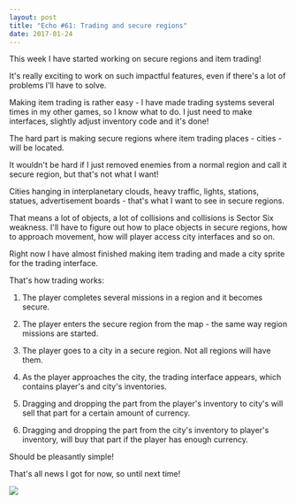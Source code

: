 ```yaml
---
layout: post
title: "Echo #61: Trading and secure regions"
date: 2017-01-24
---
```


This week I have started working on secure regions and item trading!

It's really exciting to work on such impactful features, even if there's a lot of problems I'll have to solve.

Making item trading is rather easy - I have made trading systems several times in my other games, so I know what to do.
I just need to make interfaces, slightly adjust inventory code and it's done!

The hard part is making secure regions where item trading places - cities - will be located.

It wouldn't be hard if I just removed enemies from a normal region and call it secure region, but that's not what I want!

Cities hanging in interplanetary clouds, heavy traffic, lights, stations, statues, advertisement boards - that's what I want to see in secure regions.

That means a lot of objects, a lot of collisions and collisions is Sector Six weakness.
I'll have to figure out how to place objects in secure regions, how to approach movement, how will player access city interfaces and so on.

Right now I have almost finished making item trading and made a city sprite for the trading interface.

That's how trading works:

1. The player completes several missions in a region and it becomes secure.

2. The player enters the secure region from the map - the same way region missions are started.

3. The player goes to a city in a secure region. Not all regions will have them.

4. As the player approaches the city, the trading interface appears, which contains player's and city's inventories.

5. Dragging and dropping the part from the player's inventory to city's will sell that part for a certain amount of currency.

6. Dragging and dropping the part from the city's inventory to player's inventory, will buy that part if the player has enough currency.

Should be pleasantly simple!

That's all news I got for now, so until next time!

![](https://i.imgur.com/Da9ZajG.png)
